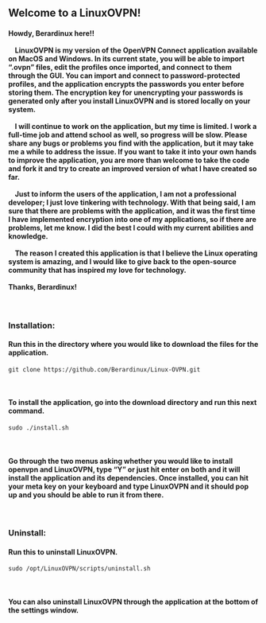 <h2>Welcome to a LinuxOVPN!</h1>
<h4>
  Howdy, Berardinux here!!
  <br><br>
  &nbsp; &nbsp; LinuxOVPN is my version of the OpenVPN Connect application available on MacOS and Windows. In its current state, you will be able to import “.ovpn” files, edit the profiles once imported, and connect to them through the GUI. You can import and connect to password-protected profiles, and the application encrypts the passwords you enter before storing them. The encryption key for unencrypting your passwords is generated only after you install LinuxOVPN and is stored locally on your system. 
  <br><br>
  &nbsp; &nbsp; I will continue to work on the application, but my time is limited. I work a full-time job and attend school as well, so progress will be slow. Please share any bugs or problems you find with the application, but it may take me a while to address the issue. If you want to take it into your own hands to improve the application, you are more than welcome to take the code and fork it and try to create an improved version of what I have created so far.
  <br><br>
  &nbsp; &nbsp; Just to inform the users of the application, I am not a professional developer; I just love tinkering with technology. With that being said, I am sure that there are problems with the application, and it was the first time I have implemented encryption into one of my applications, so if there are problems, let me know. I did the best I could with my current abilities and knowledge.
  <br><br>
  &nbsp; &nbsp; The reason I created this application is that I believe the Linux operating system is amazing, and I would like to give back to the open-source community that has inspired my love for technology.
  <br><br>
  Thanks, Berardinux!
</h4>
<br>
<h3>Installation:</h3>
<h4>Run this in the directory where you would like to download the files for the application.</h4>
<pre><code>git clone https://github.com/Berardinux/Linux-OVPN.git</code></pre>
<br>
<h4>To install the application, go into the download directory and run this next command.</h4>
<pre><code>sudo ./install.sh</code></pre>
<br>
<h4>
  Go through the two menus asking whether you would like to install openvpn and LinuxOVPN, type “Y” or just hit enter on both and it will install the application and its dependencies. Once installed, you can hit your meta key on your keyboard and type LinuxOVPN and it should pop up and you should be able to run it from there. 
</h4>
<br>
<h3>Uninstall:</h3>
<h4>Run this to uninstall LinuxOVPN.</h4>
<pre><code>sudo /opt/LinuxOVPN/scripts/uninstall.sh</code></pre>
<br>
<h4>You can also uninstall LinuxOVPN through the application at the bottom of the settings window.</h4>
